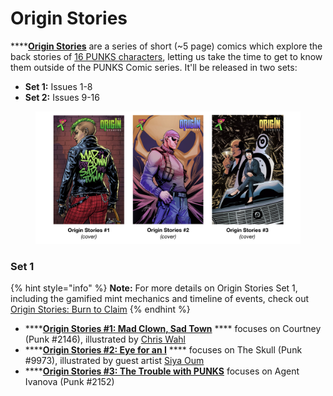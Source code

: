 # Origin Stories

****[**Origin Stories**](https://punkscomic.com/origin-stories.html) are a series of short (\~5 page) comics which explore the back stories of [16 PUNKS characters](punks-comic/16-punks.md), letting us take the time to get to know them outside of the PUNKS Comic series. It'll be released in two sets:

* **Set 1:** Issues 1-8
* **Set 2:** Issues 9-16

<figure><img src="../../../.gitbook/assets/Origin Stories 1-3 (Covers)" alt=""><figcaption></figcaption></figure>

### **Set 1** <a href="#1" id="1"></a>

{% hint style="info" %}
**Note:** For more details on Origin Stories Set 1, including the gamified mint mechanics and timeline of events, check out [Origin Stories: Burn to Claim](../../../whats-on/origin-stories.md)
{% endhint %}

* ****[**Origin Stories #1:  Mad Clown, Sad Town**](https://punkscomic.com/origin-stories.html) **** focuses on Courtney (Punk #2146), illustrated by [Chris Wahl](https://twitter.com/chriswahl73)
* ****[**Origin Stories #2: Eye for an I**](https://punkscomic.com/origin-stories-2.html) **** focuses on The Skull (Punk #9973), illustrated by guest artist [Siya Oum](https://www.instagram.com/siya\_oum/)
* ****[**Origin Stories #3: The Trouble with PUNKS**](https://app.punkscomic.com/os3) focuses on Agent Ivanova (Punk #2152)
